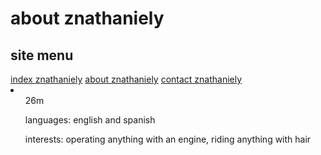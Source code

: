 <!DOCTYPE html>
<html>
<head>
<title>about znathaniely</title>
</head>
<body>
<h1>about znathaniely</h1>
<h2>site menu</h2>
<a href="index.md">index znathaniely</a>
<a href="about.md">about znathaniely</a>
<a href="contact.md">contact znathaniely</a>
<li>
<ul>26m</ul>
<ul>languages: english and spanish</ul>
<ul>interests: operating anything with an engine, riding anything with hair</ul>
</body>
</html>
